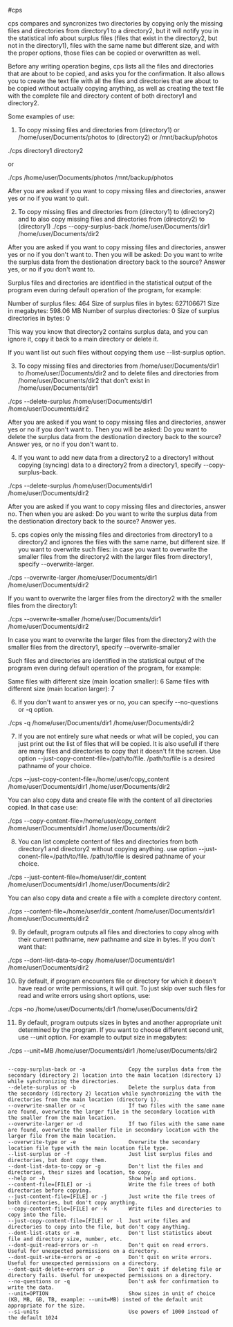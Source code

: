 #cps
		
cps compares and syncronizes two directories by copying only the missing files and directories from directory1 to a directory2, but it will notify you in the statistical info about surplus files
(files that exist in the directory2, but not in the directory1), files with the same name but different size, and with the proper options, those files can be copied or overwritten as well.

Before any writing operation begins, cps lists all the files and directories that are about to be copied, and asks you for the confirmation. It also allows you to create the text file with all the files and 
directories that are about to be copied without actually copying anything, as well as creating the text file with the complete file and directory content of both directory1 and directory2.

Some examples of use:

1. To copy missing files and directories from (directory1) or /home/user/Documents/photos to (directory2) or /mnt/backup/photos 

./cps directory1 directory2

or

./cps /home/user/Documents/photos /mnt/backup/photos

After you are asked if you want to copy missing files and directories, answer yes or no if you want to quit.

2. To copy missing files and directories from (directory1) to (directory2) and to also copy missing files and directories from (directory2) to (directory1)
./cps --copy-surplus-back /home/user/Documents/dir1 /home/user/Documents/dir2

After you are asked if you want to copy missing files and directories, answer yes or no if you don't want to. Then you will be asked: Do you want to write the surplus data from the destionation directory back to the source? 
Answer yes, or no if you don't want to. 

Surplus files and directories are identified in the statistical output of the program even during default operation of the program, for example:

Number of surplus files: 464
Size of surplus files in bytes: 627106671
Size in megabytes: 598.06 MB
Number of surplus directories: 0
Size of surplus directories in bytes: 0

This way you know that directory2 contains surplus data, and you can ignore it, copy it back to a main directory or delete it.

If you want list out such files without copying them use --list-surplus option.

3. To copy missing files and directories from /home/user/Documents/dir1  to /home/user/Documents/dir2 and to delete files and directories from /home/user/Documents/dir2 that don't exist in /home/user/Documents/dir1

./cps --delete-surplus /home/user/Documents/dir1 /home/user/Documents/dir2

After you are asked if you want to copy missing files and directories, answer yes or no if you don't want to. Then you will be asked: Do you want to delete the surplus data from the destionation directory back to the source? 
Answer yes, or no if you don't want to.

4. If you want to add new data from a directory2 to a directory1 without copying (syncing) data to a directory2 from a directory1, specify --copy-surplus-back. 

./cps --delete-surplus /home/user/Documents/dir1 /home/user/Documents/dir2

After you are asked if you want to copy missing files and directories, answer no. Then when you are asked: Do you want to write the surplus data from the destionation directory back to the source? Answer yes.

5. cps copies only the missing files and directories from directory1 to a directory2 and ignores the files with the same name, but different size. If you want to overwrite such files: in case you want to overwrite the smaller files from
the directory2 with the larger files from directory1, specify --overwrite-larger. 

./cps --overwrite-larger /home/user/Documents/dir1 /home/user/Documents/dir2

If you want to overwrite the larger files from the directory2 with the smaller files from the directory1:

./cps --overwrite-smaller /home/user/Documents/dir1 /home/user/Documents/dir2

In case you want to overwrite the larger files from the directory2 with the smaller files from the directory1, specify --overwrite-smaller

Such files and directories are identified in the statistical output of the program even during default operation of the program, for example:

Same files with different size (main location smaller): 6
Same files with different size (main location larger): 7

6. If you don't want to answer yes or no, you can specify --no-questions or -q option.

./cps -q /home/user/Documents/dir1 /home/user/Documents/dir2

7. If you are not entirely sure what needs or what will be copied, you can just print out the list of files that will be copied. It is also usefull if there are many files and directories to copy that it doesn't fit the screen. Use 
option --just-copy-content-file=/path/to/file. /path/to/file is a desired pathname of your choice.

./cps --just-copy-content-file=/home/user/copy_content /home/user/Documents/dir1 /home/user/Documents/dir2

You can also copy data and create file with the content of all directories copied. In that case use:

./cps --copy-content-file=/home/user/copy_content /home/user/Documents/dir1 /home/user/Documents/dir2

8. You can list complete content of files and directories from both directory1 and directory2 without copying anything. use option --just-conent-file=/path/to/file. /path/to/file is desired pathname of your choice.

./cps --just-content-file=/home/user/dir_content /home/user/Documents/dir1 /home/user/Documents/dir2

You can also copy data and create a file with a complete directory content.

./cps --content-file=/home/user/dir_content /home/user/Documents/dir1 /home/user/Documents/dir2

9. By default, program outputs all files and directories to copy alnog with their current pathname, new pathname and size in bytes. If you don't want that:

./cps --dont-list-data-to-copy /home/user/Documents/dir1 /home/user/Documents/dir2

10. By default, if program encounters file or directory for which it doesn't have read or write permissions, it will quit. To just skip over such files for read and write errors using short options, use:

./cps -no /home/user/Documents/dir1 /home/user/Documents/dir2

11. By default, program outputs sizes in bytes and another appropriate unit determined by the program. If you want to choose different second unit, use --unit option. For example to output size in megabytes:

./cps --unit=MB /home/user/Documents/dir1 /home/user/Documents/dir2
 
<code>
--copy-surplus-back or -a              Copy the surplus data from the secondary (directory 2) location into the main location (directory 1) while synchronizing the directories.
--delete-surplus or -b                 Delete the surplus data from the secondary (directory 2) location while synchronizing the with the directories from the main location (directory 1).
--overwrite-smaller or -c              If two files with the same name are found, overwrite the larger file in the secondary location with the smaller from the main location.
--overwrite-larger or -d               If two files with the same name are found, overwrite the smaller file in secondary location with the larger file from the main location.
--overwrite-type or -e                 Overwrite the secondary location file type with the main location file type.
--list-surplus or -f                   Just list surplus files and directories, but dont copy them.
--dont-list-data-to-copy or -g         Don't list the files and directories, their sizes and location, to copy.
--help or -h                           Show help and options.
--content-file=[FILE] or -i            Write the file trees of both directories before copying.
--just-content-file=[FILE] or -j       Just write the file trees of both directories, but don't copy anything.
--copy-content-file=[FILE] or -k       Write files and directories to copy into the file.
--just-copy-content-file=[FILE] or -l  Just write files and directories to copy into the file, but don't copy anything.
--dont-list-stats or -m                Don't list statistics about file and directory size, number, etc.
--dont-quit-read-errors or -n          Don't quit on read errors. Useful for unexpected permissions on a directory.
--dont-quit-write-errors or -o         Don't quit on write errors. Useful for unexpected permissions on a directory.
--dont-quit-delete-errors or -p        Don't quit if deleting file or directory fails. Useful for unexpected permissions on a directory.
--no-questions or -q                   Don't ask for confirmation to write the data.
--unit=OPTION                          Show sizes in unit of choice (KB, MB, GB, TB, example: --unit=MB) insted of the default unit appropriate for the size.
--si-units                             Use powers of 1000 instead of the default 1024
</code>
